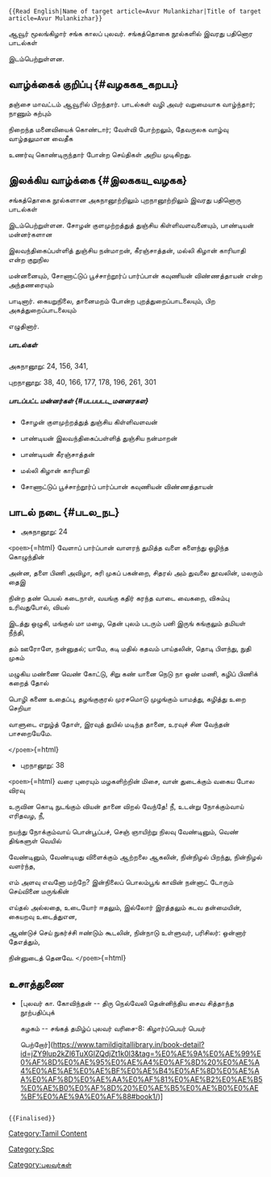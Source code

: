 ```{=mediawiki}
{{Read English|Name of target article=Avur Mulankizhar|Title of target article=Avur Mulankizhar}}
```
ஆவூர் மூலங்கிழார் சங்க காலப் புலவர். சங்கத்தொகை நூல்களில் இவரது பதினொர பாடல்கள்
இடம்பெற்றுள்ளன.

## வாழ்க்கைக் குறிப்பு {#வழககக_கறபப}

தஞ்சை மாவட்டம் ஆவூரில் பிறந்தார். பாடல்கள் வழி அவர் வறுமையாக வாழ்ந்தார்; நாணும் கற்பும்
நிறைந்த மனைவியைக் கொண்டார்; வேள்வி போற்றலும், தேவருலக வாழ்வு வாழ்தலுமான வைதீக
உணர்வு கொண்டிருந்தார் போன்ற செய்திகள் அறிய முடிகிறது.

## இலக்கிய வாழ்க்கை {#இலககய_வழகக}

சங்கத்தொகை நூல்களான அகநானூற்றிலும் புறநானூற்றிலும் இவரது பதினொரு பாடல்கள்
இடம்பெற்றுள்ளன. சோழன் குளமுற்றத்துத் துஞ்சிய கிள்ளிவளவனையும், பாண்டியன் மன்னர்களான
இலவந்திகைப்பள்ளித் துஞ்சிய நன்மாறன், கீரஞ்சாத்தன், மல்லி கிழான் காரியாதி என்ற குறுநில
மன்னனையும், சோணாட்டுப் பூச்சாற்றூர்ப் பார்ப்பான் கவுணியன் விண்ணத்தாயன் என்ற அந்தணரையும்
பாடினார். கையறுநிலை, தானைமறம் போன்ற புறத்துறைப்பாடலையும், பிற அகத்துறைப்பாடலையும்
எழுதினார்.

##### பாடல்கள்

அகநானூறு: 24, 156, 341,

புறநானூறு: 38, 40, 166, 177, 178, 196, 261, 301

##### பாடப்பட்ட மன்னர்கள் {#படபபடட_மனனரகள}

-   சோழன் குளமுற்றத்துத் துஞ்சிய கிள்ளிவளவன்
-   பாண்டியன் இலவந்திகைப்பள்ளித் துஞ்சிய நன்மாறன்
-   பாண்டியன் கீரஞ்சாத்தன்
-   மல்லி கிழான் காரியாதி
-   சோணாட்டுப் பூச்சாற்றூர்ப் பார்ப்பான் கவுணியன் விண்ணத்தாயன்

## பாடல் நடை {#படல_நட}

-   அகநானூறு: 24

`<poem>`{=html} வேளாப் பார்ப்பான் வாளரந் துமித்த வளை களைந்து ஒழிந்த கொழுந்தின்
அன்ன, தளை பிணி அவிழா, சுரி முகப் பகன்றை, சிதரல் அம் துவலை தூவலின், மலரும் தைஇ
நின்ற தண் பெயல் கடைநாள், வயங்கு கதிர் கரந்த வாடை வைகறை, விசும்பு உரிவதுபோல், வியல்
இடத்து ஒழுகி, மங்குல் மா மழை, தென் புலம் படரும் பனி இருங் கங்குலும் தமியள் நீந்தி,
தம் ஊரோளே, நன்னுதல்; யாமே, கடி மதில் கதவம் பாய்தலின், தொடி பிளந்து, நுதி முகம்
மழுகிய மண்ணை வெண் கோட்டு, சிறு கண் யானை நெடு நா ஒண் மணி, கழிப் பிணிக் கறைத் தோல்
பொழி கணை உதைப்பு, தழங்குகுரல் முரசமொடு முழங்கும் யாமத்து, கழித்து உறை செறியா
வாளுடை எறுழ்த் தோள், இரவுத் துயில் மடிந்த தானை, உரவுச் சின வேந்தன் பாசறையேமே.
`</poem>`{=html}

-   புறநானூறு: 38

`<poem>`{=html} வரை புரையும் மழகளிற்றின் மிசை, வான் துடைக்கும் வகைய போல விரவு
உருவின கொடி நுடங்கும் வியன் தானை விறல் வேந்தே! நீ, உடன்று நோக்கும்வாய் எரிதவழ, நீ,
நயந்து நோக்கும்வாய் பொன்பூப்பச், செஞ் ஞாயிற்று நிலவு வேண்டினும், வெண் திங்களுள் வெயில்
வேண்டினும், வேண்டியது விளைக்கும் ஆற்றலை ஆகலின், நின்நிழல் பிறந்து, நின்நிழல் வளர்ந்த,
எம் அளவு எவனோ மற்றே? இன்நிலைப் பொலம்பூங் காவின் நன்னாட் டோரும் செய்வினை மருங்கின்
எய்தல் அல்லதை, உடையோர் ஈதலும், இல்லோர் இரத்தலும் கடவ தன்மையின், கையறவு உடைத்துஎன,
ஆண்டுச் செய் நுகர்ச்சி ஈண்டும் கூடலின், நின்நாடு உள்ளுவர், பரிசிலர்: ஒன்னார் தேஎத்தும்,
நின்னுடைத் தெனவே. `</poem>`{=html}

## உசாத்துணை

-   [புலவர் கா. கோவிந்தன் -- திரு நெல்வேலி தென்னிந்திய சைவ சித்தாந்த நூற்பதிப்புக்
    கழகம் -- சங்கத் தமிழ்ப் புலவர் வரிசை-8: கிழார்ப்பெயர் பெயர்
    பெற்றோர்](https://www.tamildigitallibrary.in/book-detail?id=jZY9lup2kZl6TuXGlZQdjZt1k0l3&tag=%E0%AE%9A%E0%AE%99%E0%AF%8D%E0%AE%95%E0%AE%A4%E0%AF%8D%20%E0%AE%A4%E0%AE%AE%E0%AE%BF%E0%AE%B4%E0%AF%8D%E0%AE%AA%E0%AF%8D%E0%AE%AA%E0%AF%81%E0%AE%B2%E0%AE%B5%E0%AE%B0%E0%AF%8D%20%E0%AE%B5%E0%AE%B0%E0%AE%BF%E0%AE%9A%E0%AF%88#book1/)\]

```{=mediawiki}
{{Finalised}}
```
[Category:Tamil Content](Category:Tamil_Content "wikilink")
[Category:Spc](Category:Spc "wikilink")
[Category:புலவர்கள்](Category:புலவர்கள் "wikilink")

